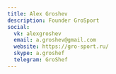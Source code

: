 ```yaml
---
title: Alex Groshev
description: Founder GroSport
social:
  vk: alexgroshev
  email: a.groshev@gmail.com
  website: https://gro-sport.ru/
  skype: a.groshef
  telegram: GroShef
---
```

